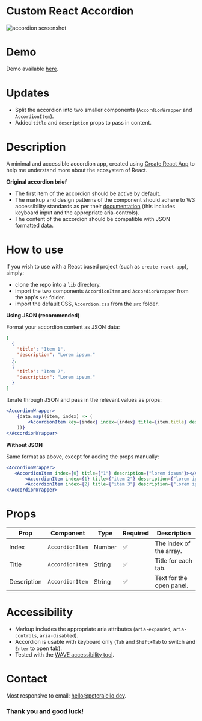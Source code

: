 # Custom React Accordion

![accordion screenshot](https://wordpress.peteraiello.co.uk/wp-content/uploads/2021/02/Custom-React-Accordion.jpg)

# Demo

Demo available [here](https://peteraiello.github.io/custom-react-accordion/).

# Updates

- Split the accordion into two smaller components (`AccordionWrapper` and `AccordionItem`).
- Added `title` and `description` props to pass in content.

# Description

A minimal and accessible accordion app, created using [Create React App](https://create-react-app.dev/) to help me understand more about the ecosystem of React. 

**Original accordion brief**

- The first item of the accordion should be active by default. 
- The markup and design patterns of the component should adhere to W3 accessibility standards as per their [documentation](https://www.w3.org/TR/wai-aria-practices-1.1/#accordion) (this includes keyboard input and the appropriate aria-controls).
- The content of the accordion should be compatible with JSON formatted data. 

# How to use

If you wish to use with a React based project (such as `create-react-app`), simply: 
- clone the repo into a `lib` directory.
- import the two components `AccordionItem` and `AccordionWrapper` from the app's `src` folder.
- import the default CSS, `Accordion.css` from the `src` folder.

**Using JSON (recommended)**

Format your accordion content as JSON data:

```json
[
  {
    "title": "Item 1",
    "description": "Lorem ipsum."
  },
  {
    "title": "Item 2",
    "description": "Lorem ipsum."
  }
]
```

Iterate through JSON and pass in the relevant values as props: 

```jsx
<AccordionWrapper>
    {data.map((item, index) => (
        <AccordionItem key={index} index={index} title={item.title} description={item.description} />
    ))}
</AccordionWrapper>
```

**Without JSON**

Same format as above, except for adding the props manually: 

 ```jsx
<AccordionWrapper>
    <AccordionItem index={0} title={"1"} description={"lorem ipsum"}></AccordionItem>
        <AccordionItem index={1} title={"item 2"} description={"lorem ipsum"}></AccordionItem>
        <AccordionItem index={2} title={"item 3"} description={"lorem ipsum"}></AccordionItem>
</AccordionWrapper>
```

# Props

| Prop        | Component        | Type        | Required           | Description                     | 
| ----------- | ---------------- | ----------- | ------------------ | ------------------------------- |
| Index       | `AccordionItem`  | Number      | :white_check_mark: | The index of the array.         |
| Title       | `AccordionItem`  | String      | :white_check_mark: | Title for each tab.             |
| Description | `AccordionItem`  | String      | :white_check_mark: | Text for the open panel.        |

# Accessibility

- Markup includes the appropriate aria attributes (`aria-expanded`, `aria-controls`, `aria-disabled`).
- Accordion is usable with keyboard only (`Tab` and `Shift+Tab` to switch and `Enter` to open tab). 
- Tested with the [WAVE accessibility tool](https://wave.webaim.org/extension/).

# Contact

Most responsive to email: [hello@peteraiello.dev](mailto:hello@peteraiello.dev).

### Thank you and good luck!
